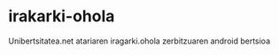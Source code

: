 irakarki-ohola
==============

Unibertsitatea.net atariaren iragarki.ohola zerbitzuaren android bertsioa